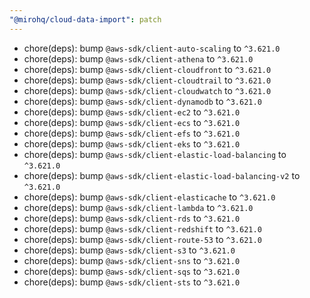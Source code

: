 ```yaml
---
"@mirohq/cloud-data-import": patch
---
```


- chore(deps): bump `@aws-sdk/client-auto-scaling` to `^3.621.0`
- chore(deps): bump `@aws-sdk/client-athena` to `^3.621.0`
- chore(deps): bump `@aws-sdk/client-cloudfront` to `^3.621.0`
- chore(deps): bump `@aws-sdk/client-cloudtrail` to `^3.621.0`
- chore(deps): bump `@aws-sdk/client-cloudwatch` to `^3.621.0`
- chore(deps): bump `@aws-sdk/client-dynamodb` to `^3.621.0`
- chore(deps): bump `@aws-sdk/client-ec2` to `^3.621.0`
- chore(deps): bump `@aws-sdk/client-ecs` to `^3.621.0`
- chore(deps): bump `@aws-sdk/client-efs` to `^3.621.0`
- chore(deps): bump `@aws-sdk/client-eks` to `^3.621.0`
- chore(deps): bump `@aws-sdk/client-elastic-load-balancing` to `^3.621.0`
- chore(deps): bump `@aws-sdk/client-elastic-load-balancing-v2` to `^3.621.0`
- chore(deps): bump `@aws-sdk/client-elasticache` to `^3.621.0`
- chore(deps): bump `@aws-sdk/client-lambda` to `^3.621.0`
- chore(deps): bump `@aws-sdk/client-rds` to `^3.621.0`
- chore(deps): bump `@aws-sdk/client-redshift` to `^3.621.0`
- chore(deps): bump `@aws-sdk/client-route-53` to `^3.621.0`
- chore(deps): bump `@aws-sdk/client-s3` to `^3.621.0`
- chore(deps): bump `@aws-sdk/client-sns` to `^3.621.0`
- chore(deps): bump `@aws-sdk/client-sqs` to `^3.621.0`
- chore(deps): bump `@aws-sdk/client-sts` to `^3.621.0`
